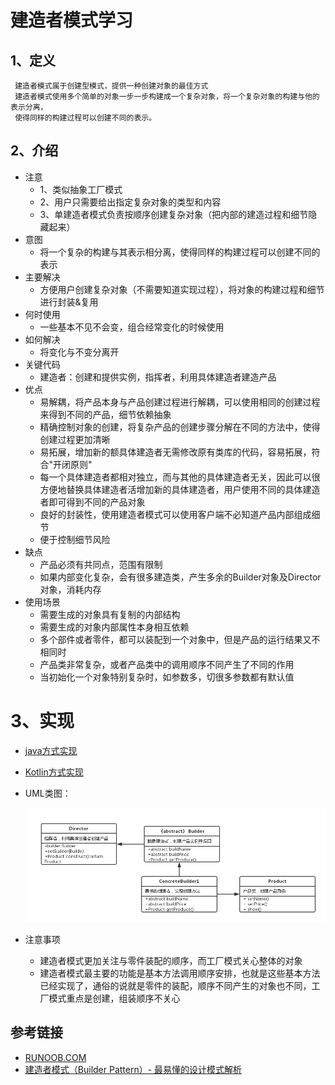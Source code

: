 # 建造者模式学习


## 1、定义
     建造者模式属于创建型模式，提供一种创建对象的最佳方式
     建造者模式使用多个简单的对象一步一步构建成一个复杂对象，将一个复杂对象的构建与他的表示分离，
     使得同样的构建过程可以创建不同的表示。
## 2、介绍
* 注意
    * 1、类似抽象工厂模式
    * 2、用户只需要给出指定复杂对象的类型和内容
    * 3、单建造者模式负责按顺序创建复杂对象（把内部的建造过程和细节隐藏起来）
* 意图
    * 将一个复杂的构建与其表示相分离，使得同样的构建过程可以创建不同的表示
* 主要解决
    * 方便用户创建复杂对象（不需要知道实现过程），将对象的构建过程和细节进行封装&复用
* 何时使用
    * 一些基本不见不会变，组合经常变化的时候使用
* 如何解决
    * 将变化与不变分离开
* 关键代码
    * 建造者：创建和提供实例，指挥者，利用具体建造者建造产品
* 优点
    * 易解耦，将产品本身与产品创建过程进行解耦，可以使用相同的创建过程来得到不同的产品，细节依赖抽象
    * 精确控制对象的创建，将复杂产品的创建步骤分解在不同的方法中，使得创建过程更加清晰
    * 易拓展，增加新的额具体建造者无需修改原有类库的代码，容易拓展，符合"开闭原则"
    * 每一个具体建造者都相对独立，而与其他的具体建造者无关，因此可以很方便地替换具体建造者活增加新的具体建造者，用户使用不同的具体建造者即可得到不同的产品对象
    * 良好的封装性，使用建造者模式可以使用客户端不必知道产品内部组成细节
    * 便于控制细节风险
* 缺点
    * 产品必须有共同点，范围有限制
    * 如果内部变化复杂，会有很多建造类，产生多余的Builder对象及Director对象，消耗内存
* 使用场景
    * 需要生成的对象具有复制的内部结构
    * 需要生成的对象内部属性本身相互依赖
    * 多个部件或者零件，都可以装配到一个对象中，但是产品的运行结果又不相同时
    * 产品类非常复杂，或者产品类中的调用顺序不同产生了不同的作用
    * 当初始化一个对象特别复杂时，如参数多，切很多参数都有默认值
# 3、实现
* [java方式实现](https://github.com/nmgchfzhzhg/DesignPatternsDemo/tree/master/app/src/main/java/com/designpatterns/demo/builder/java 'java')
* [Kotlin方式实现](https://github.com/nmgchfzhzhg/DesignPatternsDemo/tree/master/app/src/main/java/com/designpatterns/demo/builder/kotlin 'Kotlin')
* UML类图：

  ![建造者模式](https://github.com/nmgchfzhzhg/DesignPatternsDemo/raw/master/app/src/main/java/com/designpatterns/demo/builder/imgs/建造者模式.png) 
* 注意事项
    * 建造者模式更加关注与零件装配的顺序，而工厂模式关心整体的对象
    * 建造者模式最主要的功能是基本方法调用顺序安排，也就是这些基本方法已经实现了，通俗的说就是零件的装配，顺序不同产生的对象也不同，工厂模式重点是创建，组装顺序不关心
## 参考链接
* [RUNOOB.COM](http://www.runoob.com/design-pattern/builder-pattern.html "RUNOOB.COM")
* [建造者模式（Builder Pattern）- 最易懂的设计模式解析](https://blog.csdn.net/carson_ho/article/details/54910597 "建造者模式")